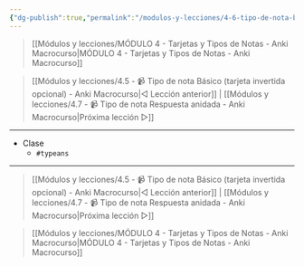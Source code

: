 ```yaml
---
{"dg-publish":true,"permalink":"/modulos-y-lecciones/4-6-tipo-de-nota-basico-teclear-la-respuesta-anki-macrocurso/","noteIcon":""}
---
```



> [[Módulos y lecciones/MÓDULO 4 - Tarjetas y Tipos de Notas - Anki Macrocurso\|MÓDULO 4 - Tarjetas y Tipos de Notas - Anki Macrocurso]]

> [[Módulos y lecciones/4.5 - 📹 Tipo de nota Básico (tarjeta invertida opcional) - Anki Macrocurso\|◁ Lección anterior]] | [[Módulos y lecciones/4.7 - 📹 Tipo de nota Respuesta anidada - Anki Macrocurso\|Próxima lección ▷]]

---

- Clase
	- `#typeans`


---

> [[Módulos y lecciones/4.5 - 📹 Tipo de nota Básico (tarjeta invertida opcional) - Anki Macrocurso\|◁ Lección anterior]] | [[Módulos y lecciones/4.7 - 📹 Tipo de nota Respuesta anidada - Anki Macrocurso\|Próxima lección ▷]]

> [[Módulos y lecciones/MÓDULO 4 - Tarjetas y Tipos de Notas - Anki Macrocurso\|MÓDULO 4 - Tarjetas y Tipos de Notas - Anki Macrocurso]]
